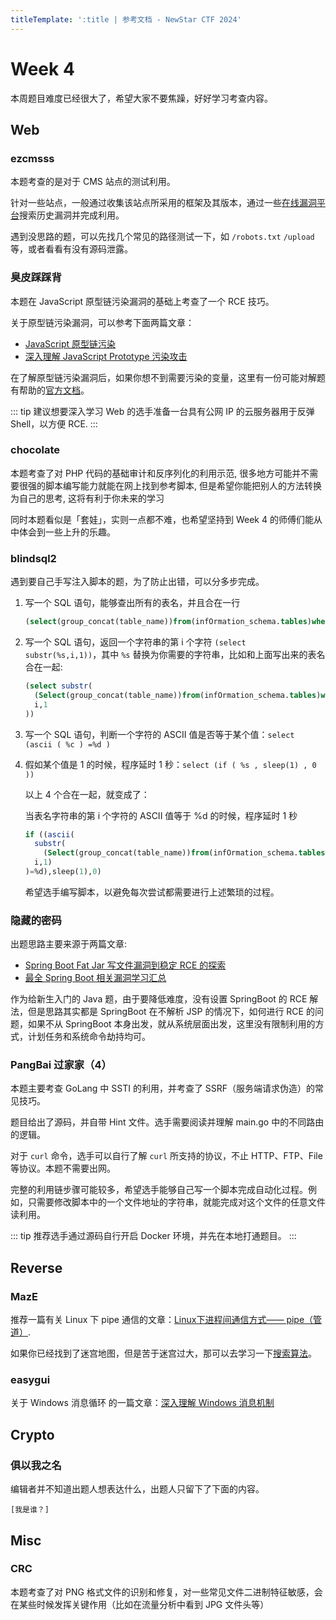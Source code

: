 ```yaml
---
titleTemplate: ':title | 参考文档 - NewStar CTF 2024'
---
```

<script setup>
import Container from '@/components/docs/Container.vue'
</script>

# Week 4

本周题目难度已经很大了，希望大家不要焦躁，好好学习考查内容。

## Web

### ezcmsss

<Container type='info'>

本题考查的是对于 CMS 站点的测试利用。
</Container>

针对一些站点，一般通过收集该站点所采用的框架及其版本，通过一些[在线漏洞平台](https://avd.aliyun.com/)搜索历史漏洞并完成利用。

遇到没思路的题，可以先找几个常见的路径测试一下，如 `/robots.txt` `/upload` 等，或者看看有没有源码泄露。

### 臭皮踩踩背

<Container type='info'>

本题在 JavaScript 原型链污染漏洞的基础上考查了一个 RCE 技巧。
</Container>

关于原型链污染漏洞，可以参考下面两篇文章：

- [JavaScript 原型链污染](https://www.yuque.com/cnily03/tech/js-prototype-pollution)
- [深入理解 JavaScript Prototype 污染攻击](https://www.leavesongs.com/PENETRATION/javascript-prototype-pollution-attack.html)

在了解原型链污染漏洞后，如果你想不到需要污染的变量，这里有一份可能对解题有帮助的[官方文档](https://nodejs.cn/api/cli/node_options_options.html)。

::: tip
建议想要深入学习 Web 的选手准备一台具有公网 IP 的云服务器用于反弹 Shell，以方便 RCE.
:::

### chocolate

<Container type='info'>

本题考查了对 PHP 代码的基础审计和反序列化的利用示范, 很多地方可能并不需要很强的脚本编写能力就能在网上找到参考脚本, 但是希望你能把别人的方法转换为自己的思考, 这将有利于你未来的学习
</Container>

同时本题看似是「套娃」，实则一点都不难，也希望坚持到 Week 4 的师傅们能从中体会到一些上升的乐趣。

### blindsql2

遇到要自己手写注入脚本的题，为了防止出错，可以分多步完成。

1. 写一个 SQL 语句，能够查出所有的表名，并且合在一行

    ```sql
    (select(group_concat(table_name))from(infOrmation_schema.tables)where((table_schema)like(database())))
    ```

2. 写一个 SQL 语句，返回一个字符串的第 i 个字符 `(select substr(%s,i,1))`，其中 `%s` 替换为你需要的字符串，比如和上面写出来的表名合在一起:

    ```sql
    (select substr(
      (Select(group_concat(table_name))from(infOrmation_schema.tables)where((table_schema)like(database()))),
      i,1
    ))
    ```

3. 写一个 SQL 语句，判断一个字符的 ASCII 值是否等于某个值：`select (ascii ( %c ) =%d )`

4. 假如某个值是 1 的时候，程序延时 1 秒：`select (if ( %s , sleep(1) , 0 ))`

   以上 4 个合在一起，就变成了：

   当表名字符串的第 i 个字符的 ASCII 值等于 %d 的时候，程序延时 1 秒

    ```sql
    if ((ascii(
      substr(
        (Select(group_concat(table_name))from(infOrmation_schema.tables)where((table_schema)like(database()))),
      i,1)
    )=%d),sleep(1),0)
    ```

   希望选手编写脚本，以避免每次尝试都需要进行上述繁琐的过程。

### 隐藏的密码

出题思路主要来源于两篇文章:

- [Spring Boot Fat Jar 写文件漏洞到稳定 RCE 的探索](https://forum.butian.net/share/99)
- [最全 Spring Boot 相关漏洞学习汇总](https://forum.butian.net/share/103)

作为给新生入门的 Java 题，由于要降低难度，没有设置 SpringBoot 的 RCE 解法，但是思路其实都是 SpringBoot 在不解析 JSP 的情况下，如何进行 RCE 的问题，如果不从 SpringBoot 本身出发，就从系统层面出发，这里没有限制利用的方式，计划任务和系统命令劫持均可。

### PangBai 过家家（4）

<Container type='info'>

本题主要考查 GoLang 中 SSTI 的利用，并考查了 SSRF（服务端请求伪造）的常见技巧。
</Container>

题目给出了源码，并自带 Hint 文件。选手需要阅读并理解 main.go 中的不同路由的逻辑。

对于 `curl` 命令，选手可以自行了解 `curl` 所支持的协议，不止 HTTP、FTP、File 等协议。本题不需要出网。

完整的利用链步骤可能较多，希望选手能够自己写一个脚本完成自动化过程。例如，只需要修改脚本中的一个文件地址的字符串，就能完成对这个文件的任意文件读利用。

::: tip
推荐选手通过源码自行开启 Docker 环境，并先在本地打通题目。
:::

## Reverse

### MazE

推荐一篇有关 Linux 下 pipe 通信的文章：[Linux下进程间通信方式—— pipe（管道）](https://www.cnblogs.com/wuyepeng/p/9747557.html).

如果你已经找到了迷宫地图，但是苦于迷宫过大，那可以去学习一下[搜索算法](https://blog.csdn.net/qq_40258761/article/details/88678093)。

### easygui

关于 Windows 消息循环 的一篇文章：[深入理解 Windows 消息机制](https://blog.csdn.net/liulianglin/article/details/14449577)

## Crypto

### 俱以我之名

<Container type='quote'>

编辑者并不知道出题人想表达什么，出题人只留下了下面的内容。

`[我是谁？]`
</Container>

## Misc

### CRC

本题考查了对 PNG 格式文件的识别和修复，对一些常见文件二进制特征敏感，会在某些时候发挥关键作用（比如在流量分析中看到 JPG 文件头等）
